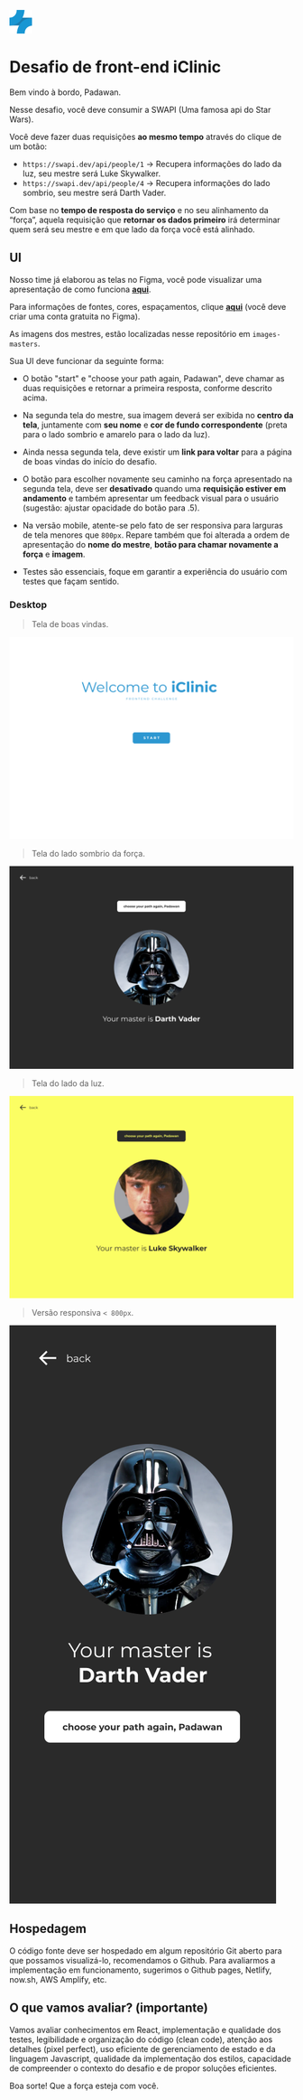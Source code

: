 ![Welcome](logo-small.png?raw=true "Bem vindo!")
# Desafio de front-end iClinic

Bem vindo à bordo, Padawan.

Nesse desafio, você deve consumir a SWAPI (Uma famosa api do Star Wars).

Você deve fazer duas requisições **ao mesmo tempo** através do clique de um botão:
- `https://swapi.dev/api/people/1`  -> Recupera informações do lado da luz, seu mestre será Luke Skywalker.
- `https://swapi.dev/api/people/4`  -> Recupera informações do lado sombrio, seu mestre será Darth Vader. 

Com base no **tempo de resposta do serviço** e no seu alinhamento da “força”, aquela requisição que **retornar os dados primeiro** irá determinar quem será seu mestre e em que lado da força você está alinhado.

## UI
Nosso time já elaborou as telas no Figma, você pode visualizar uma apresentação de como funciona [**aqui**](https://www.figma.com/proto/lvmezOyyLVXgUQxXGgcGT6/iClinic-Frontend-Challenge?node-id=5%3A5&scaling=min-zoom). 

Para informações de fontes, cores, espaçamentos, clique [**aqui**](https://www.figma.com/file/lvmezOyyLVXgUQxXGgcGT6/iClinic-Frontend-Challenge?node-id=0%3A1) (você deve criar uma conta gratuita no Figma).

As imagens dos mestres, estão localizadas nesse repositório em `images-masters`.

Sua UI deve funcionar da seguinte forma:

- O botão "start" e "choose your path again, Padawan", deve chamar as duas requisições e retornar a primeira resposta, conforme descrito acima. 

- Na segunda tela do mestre, sua imagem deverá ser exibida no **centro da tela**, juntamente com **seu nome** e **cor de fundo correspondente** (preta para o lado sombrio e amarelo para o lado da luz).

- Ainda nessa segunda tela, deve existir um **link para voltar** para a página de boas vindas do início do desafio.

- O botão para escolher novamente seu caminho na força apresentado na segunda tela, deve ser **desativado** quando uma **requisição estiver em andamento** e também apresentar um feedback visual para o usuário (sugestão: ajustar opacidade do botão para .5).

- Na versão mobile, atente-se pelo fato de ser responsiva para larguras de tela menores que `800px`.
Repare também que foi alterada a ordem de apresentação do **nome do mestre**, **botão para chamar novamente a força** e **imagem**.

- Testes são essenciais, foque em garantir a experiência do usuário com testes que façam sentido.

### Desktop

> Tela de boas vindas.

![Welcome](bem-vindo.png?raw=true "Bem vindo!")

> Tela do lado sombrio da força.

![Dark Side](dark-side.png?raw=true "Dark side")

> Tela do lado da luz.

![Light Side](light-side.png?raw=true "Light side")

>  Versão responsiva `< 800px`.

![Dark Side Mobile](dark-side-mobile.png?raw=true "Dark side mobile")

## Hospedagem
O código fonte deve ser hospedado em algum repositório Git aberto para que possamos visualizá-lo, recomendamos o Github.
Para avaliarmos a implementação em funcionamento, sugerimos o Github pages, Netlify, now.sh, AWS Amplify, etc.

## O que vamos avaliar? (importante)

Vamos avaliar conhecimentos em React, implementação e qualidade dos testes, legibilidade e organização do código (clean code), atenção aos detalhes (pixel perfect), uso eficiente de gerenciamento de estado e da linguagem Javascript, qualidade da implementação dos estilos, capacidade de compreender o contexto do desafio e de propor soluções eficientes.


Boa sorte! Que a força esteja com você.
